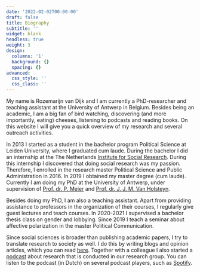 ```yaml
---
date: '2022-02-02T00:00:00'
draft: false
title: Biography
subtitle: ''
widget: blank
headless: true
weight: 3
design:
  columns: '1'
  background: {}
  spacing: {}
advanced:
  css_style: ''
  css_class: ''
---
```


My name is Rozemarijn van Dijk and I am currently a PhD-researcher and teaching assistant at the University of Antwerp in Belgium. Besides being an academic, I am a big fan of bird watching, discovering (and more importantly, eating) cheeses, listening to podcasts and reading books. On this website I will give you a quick overview of my research and several outreach activities.  

In 2013 I started as a student in the bachelor program Political Science at Leiden University, where I graduated cum laude. During the bachelor I did an internship at the The Netherlands [Institute for Social Research](https://english.scp.nl/). During this internship I discovered that doing social research was my passion. Therefore, I enrolled in the research master Political Science and Public Administration in 2016. In 2019 I obtained my master degree (cum laude). Currently I am doing my PhD at the University of Antwerp, under supervision of [Prof. dr. P. Meier](https://www.uantwerpen.be/nl/personeel/petra-meier/) and [Prof. dr. J. J. M. Van Holsteyn](https://www.universiteitleiden.nl/medewerkers/joop-van-holsteijn#tab-1).

Besides doing my PhD, I am also a teaching assistant. Apart from providing assistance to professors in the organization of their courses, I regularly give guest lectures and teach courses. In 2020-2021 I supervised a bachelor thesis class on gender and lobbying. Since 2019 I teach a seminar about affective polarization in the master Political Communication. 

Since social sciences is broader than publishing academic papers, I try to translate research to society as well. I do this by writing blogs and opinion articles, which you can read [here](/blogs). Together with a colleague I also started a [podcast](#podcast) about research that is conducted in our research group. You can listen to the podcast (in Dutch) on several podcast players, such as [Spotify](https://open.spotify.com/show/5Zcl08yq5dCD9lnIjATF5x?si=3c4326e136ba4e8a). 

